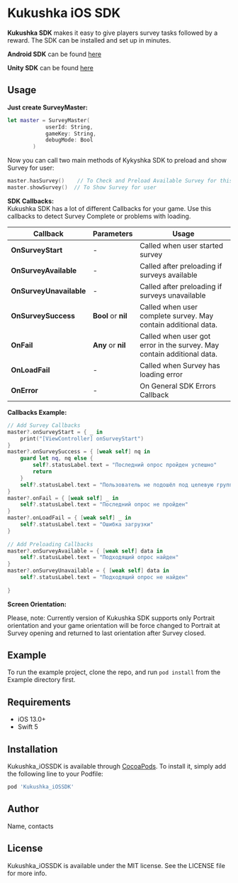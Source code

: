 # Kukushka iOS SDK

**Kukushka SDK** makes it easy to give players survey tasks followed by a reward. The SDK can be installed and set up in minutes.

**Android SDK** can be found [here](https://github.com/kykyshkaDev/Kukushka_AndroidSDK)

**Unity SDK** can be found [here](https://github.com/kykyshkaDev/kukushka_UnitySDK)

## Usage

**Just create SurveyMaster:**
```swift
let master = SurveyMaster(
            userId: String,
            gameKey: String,
            debugMode: Bool
        )
```
Now you can call two main methods of Kykyshka SDK to preload and show Survey for user:
```swift
master.hasSurvey()    // To Check and Preload Available Survey for this user
master.showSurvey()  // To Show Survey for user
```
**SDK Callbacks:**<br/>
Kukushka SDK has a lot of different Callbacks for your game. Use this callbacks to detect Survey Complete or problems with loading.

| Callback             | Parameters                   | Usage                                                                  |
|----------------------|------------------------------|------------------------------------------------------------------------|
| **OnSurveyStart** | -                            | Called when user started survey                                        |
| **OnSurveyAvailable** | -                            | Called after preloading if surveys available                           |
| **OnSurveyUnavailable** | -                            | Called after preloading if surveys unavailable                         |
| **OnSurveySuccess** | **Bool** or **nil**          | Called when user complete survey. May contain additional data.         |
| **OnFail**    | **Any** or **nil** | Called when user got error in the survey. May contain additional data. |
| **OnLoadFail** | -                            | Called when Survey has loading error                                   |
| **OnError** | -                            | On General SDK Errors Callback   

**Callbacks Example:**
```swift
// Add Survey Callbacks
master?.onSurveyStart = { _ in
    print("[ViewController] onSurveyStart")
}
master?.onSurveySuccess = { [weak self] nq in
    guard let nq, nq else {
        self?.statusLabel.text = "Последний опрос пройден успешно"
        return
    }
    self?.statusLabel.text = "Пользователь не подошёл под целевую группу последнего опроса"
}
master?.onFail = { [weak self] _ in
    self?.statusLabel.text = "Последний опрос не пройден"
}
master?.onLoadFail = { [weak self] _ in
    self?.statusLabel.text = "Ошибка загрузки"
}
            
// Add Preloading Callbacks
master?.onSurveyAvailable = { [weak self] data in
    self?.statusLabel.text = "Подходящий опрос найден"
}
master?.onSurveyUnavailable = { [weak self] data in
    self?.statusLabel.text = "Подходящий опрос не найден"
    
}
```
**Screen Orientation:**

Please, note: Currently version of Kukushka SDK supports only Portrait orientation and your game orientation will be force changed to Portrait at Survey opening and returned to last orientation after Survey closed.

## Example

To run the example project, clone the repo, and run `pod install` from the Example directory first.

## Requirements

- iOS 13.0+
- Swift 5

## Installation

Kukushka_iOSSDK is available through [CocoaPods](https://cocoapods.org). To install
it, simply add the following line to your Podfile:

```ruby
pod 'Kukushka_iOSSDK'
```

## Author

Name, contacts

## License

Kukushka_iOSSDK is available under the MIT license. See the LICENSE file for more info.
